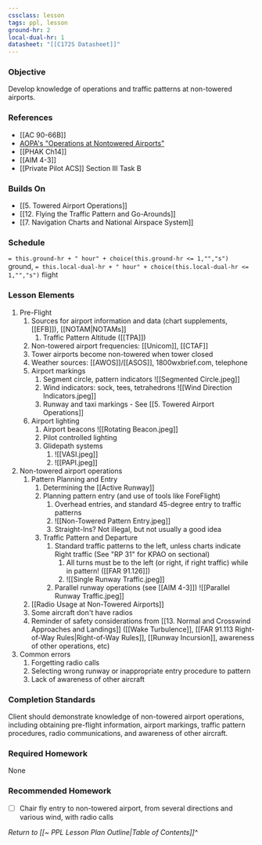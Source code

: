 ```yaml
---
cssclass: lesson
tags: ppl, lesson
ground-hr: 2
local-dual-hr: 1
datasheet: "[[C172S Datasheet]]"
---
```

### Objective
Develop knowledge of operations and traffic patterns at non-towered airports.

### References
- [[AC 90-66B]]
- [AOPA's "Operations at Nontowered Airports"](https://www.aopa.org/-/media/files/aopa/home/pilot-resources/asi/safety-advisors/sa08.pdf)
- [[PHAK Ch14]]
- [[AIM 4-3]]
- [[Private Pilot ACS]] Section III Task B

### Builds On
- [[5. Towered Airport Operations]]
- [[12. Flying the Traffic Pattern and Go-Arounds]]
- [[7. Navigation Charts and National Airspace System]]

### Schedule
`= this.ground-hr + " hour" + choice(this.ground-hr <= 1,"","s")` ground, `= this.local-dual-hr + " hour" + choice(this.local-dual-hr <= 1,"","s")` flight

### Lesson Elements
1. Pre-Flight
	1. Sources for airport information and data (chart supplements, [[EFB]]), [[NOTAM|NOTAMs]]
		1. Traffic Pattern Altitude ([[TPA]])
	2. Non-towered airport frequencies: [[Unicom]], [[CTAF]]
	3. Tower airports become non-towered when tower closed
	4. Weather sources: [[AWOS]]/[[ASOS]], 1800wxbrief.com, telephone
	5. Airport markings
		1. Segment circle, pattern indicators ![[Segmented Circle.jpeg]]
		3. Wind indicators: sock, tees, tetrahedrons ![[Wind Direction Indicators.jpeg]]
		4. Runway and taxi markings - See [[5. Towered Airport Operations]]
	6. Airport lighting
		1. Airport beacons ![[Rotating Beacon.jpeg]]
		3. Pilot controlled lighting
		4. Glidepath systems 
			1. ![[VASI.jpeg]]
			2. ![[PAPI.jpeg]]
2. Non-towered airport operations
	1. Pattern Planning and Entry
		1. Determining the [[Active Runway]]
		2. Planning pattern entry (and use of tools like ForeFlight)
			1. Overhead entries, and standard 45-degree entry to traffic patterns
			2.  ![[Non-Towered Pattern Entry.jpeg]]
			3. Straight-Ins? Not illegal, but not usually a good idea
		3. Traffic Pattern and Departure
			1. Standard traffic patterns to the left, unless charts indicate Right traffic (See "RP 31" for KPAO on sectional)
				1. All turns must be to the left (or right, if right traffic) while in pattern! ([[FAR 91.126]])
				2. ![[Single Runway Traffic.jpeg]]
			2. Parallel runway operations (see [[AIM 4-3]]) ![[Parallel Runway Traffic.jpeg]]
	2. [[Radio Usage at Non-Towered Airports]]
	3. Some aircraft don't have radios
	4. Reminder of safety considerations from [[13. Normal and Crosswind Approaches and Landings]] ([[Wake Turbulence]], [[FAR 91.113 Right-of-Way Rules|Right-of-Way Rules]], [[Runway Incursion]], awareness of other operations, etc)
3. Common errors
	1. Forgetting radio calls
	2. Selecting wrong runway or inappropriate entry procedure to pattern
	3. Lack of awareness of other aircraft


### Completion Standards
Client should demonstrate knowledge of non-towered airport operations, including obtaining pre-flight information, airport markings, traffic pattern procedures, radio communications, and awareness of other aircraft.

### Required Homework
None

### Recommended Homework 
- [ ] Chair fly entry to non-towered airport, from several directions and various wind, with radio calls

*Return to [[~ PPL Lesson Plan Outline|Table of Contents]]^*